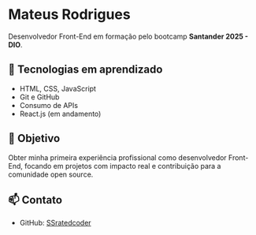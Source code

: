# Mateus Rodrigues

Desenvolvedor Front-End em formação pelo bootcamp **Santander 2025 - DIO**.

## 🚀 Tecnologias em aprendizado
- HTML, CSS, JavaScript
- Git e GitHub
- Consumo de APIs
- React.js (em andamento)

## 💼 Objetivo
Obter minha primeira experiência profissional como desenvolvedor Front-End, focando em projetos com impacto real e contribuição para a comunidade open source.

## 📫 Contato
- GitHub: [SSratedcoder](https://github.com/SSratedcoder)
